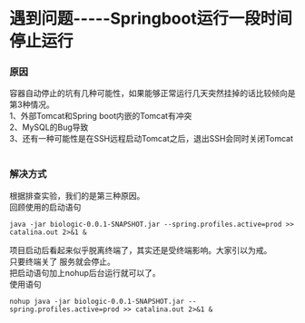 # 遇到问题-----Springboot运行一段时间停止运行

### 原因
容器自动停止的坑有几种可能性，如果能够正常运行几天突然挂掉的话比较倾向是第3种情况。     
1、外部Tomcat和Spring boot内嵌的Tomcat有冲突    
2、MySQL的Bug导致    
3、还有一种可能性是在SSH远程启动Tomcat之后，退出SSH会同时关闭Tomcat    
&nbsp;    
### 解决方式
根据排查实验，我们的是第三种原因。     
回顾使用的启动语句    
```shell
java -jar biologic-0.0.1-SNAPSHOT.jar --spring.profiles.active=prod >> catalina.out 2>&1 &
```    
项目启动后看起来似乎脱离终端了，其实还是受终端影响。大家引以为戒。     
只要终端关了 服务就会停止。     
把启动语句加上nohup后台运行就可以了。     
使用语句    
```shell
nohup java -jar biologic-0.0.1-SNAPSHOT.jar --spring.profiles.active=prod >> catalina.out 2>&1 &
```
